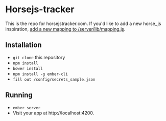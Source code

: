 # Horsejs-tracker

This is the repo for horsejstracker.com. If you'd like to add a new horse_js inspiration, [add a new mapping to /server/lib/mapping.js](https://github.com/johnkpaul/horsejstracker.com/edit/master/server/lib/mapping.js).

## Installation

* `git clone` this repository
* `npm install`
* `bower install`
* `npm install -g ember-cli`
* `fill out /config/secrets_sample.json`

## Running

* `ember server`
* Visit your app at http://localhost:4200.

